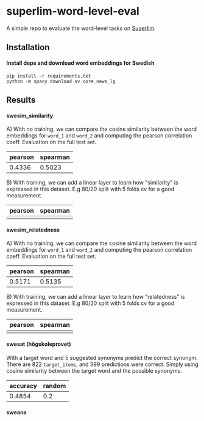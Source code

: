 # superlim-word-level-eval

A simple repo to evaluate the word-level tasks on [Superlim](https://huggingface.co/datasets/AI-Sweden/SuperLim).

## Installation

#### Install deps and download word embeddings for Swedish

```
pip install -r requirements.txt
python -m spacy download sv_core_news_lg
```

## Results

#### swesim_similarity

A) With no training, we can compare the cosine similarity between the word embeddings for `word_1` and `word_2` and
computing the pearson correlation coeff. Evaluation on the full test set.

| pearson    | spearman |
|------------|----------|
| 0.4336     | 0.5023   |

B) With training, we can add a linear layer to learn how "similarity" is expressed in this dataset. E.g 80/20 split
with 5 folds cv for a good measurement.

| pearson | spearman |
|---------|----------|
|         |          |

#### swesim_relatedness

A) With no training, we can compare the cosine similarity between the word embeddings for `word_1` and `word_2` and
computing the pearson correlation coeff. Evaluation on the full test set.

| pearson | spearman |
|---------|----------|
| 0.5171  | 0.5135   |

B) With training, we can add a linear layer to learn how "relatedness" is expressed in this dataset. E.g 80/20 split
with 5 folds cv for a good measurement.

| pearson | spearman |
|---------|----------|
|         |          |

#### swesat (högskoleprovet)

With a target word and 5 suggested synonyms predict the correct synonym. There are 822 `target_items`, and 399
predictions
were correct. Simply using cosine similarity between the target word and the possible synonyms.

| accuracy | random |
|----------|--------|
| 0.4854   | 0.2    |

#### sweana

